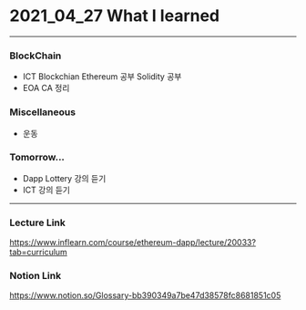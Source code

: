 # 2021_04_27 What I learned

-----

### BlockChain

* ICT Blockchian Ethereum 공부 
                Solidity 공부
* EOA CA 정리

### Miscellaneous

* 운동

### Tomorrow...

* Dapp Lottery 강의 듣기 
* ICT 강의 듣기

-----

### Lecture Link

<https://www.inflearn.com/course/ethereum-dapp/lecture/20033?tab=curriculum>
    
### Notion Link

<https://www.notion.so/Glossary-bb390349a7be47d38578fc8681851c05>